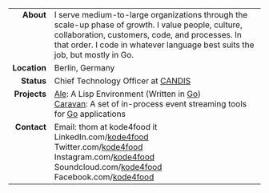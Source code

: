 <table cellpadding="0" cellspacing="5">
  <tr>
    <td nowrap valign="top" align="right"><b>About</b></td>
    <td valign="top">I serve medium-to-large organizations through the scale-up phase of growth. I value people, culture, collaboration, customers, code, and processes. In that order. I code in whatever language best suits the job, but mostly in Go.</td>
  </tr>
  <tr>
    <td nowrap valign="top" align="right"><b>Location</b></td>
    <td valign="top">Berlin, Germany</td>
  </tr>
  <tr>
    <td nowrap valign="top" align="right"><b>Status</b></td>
    <td valign="top">Chief Technology Officer at <a href="http://www.candis.io/">CANDIS</a></td>
  </tr>
  <tr>
    <td nowrap valign="top" align="right"><b>Projects</b></td>
    <td valign="top">
      <a href="https://www.ale-lang.org/">Ale</a>: A Lisp Environment (Written in <a href="http://golang.org/">Go</a>)<br/>
      <a href="https://www.github.com/caravan">Caravan</a>: A set of in-process event streaming tools for <a href="http://golang.org/">Go</a> applications
    </td>
  </tr>
  <tr>
    <td nowrap valign="top" align="right"><b>Contact</b></td>
    <td valign="top">
    Email: thom at kode4food it<br/>
      LinkedIn.com/<a href="https://www.linkedin.com/in/kode4food/">kode4food</a><br/>
Twitter.com/<a href="https://www.twitter.com/kode4food/">kode4food</a><br/>
Instagram.com/<a href="https://www.instagram.com/kode4food/">kode4food</a><br/>
Soundcloud.com/<a href="https://www.soundcloud.com/kode4food/">kode4food</a><br/>      
Facebook.com/<a href="https://www.facebook.com/kode4food/">kode4food</a><br/>
    </td>
  </tr>
</table>
